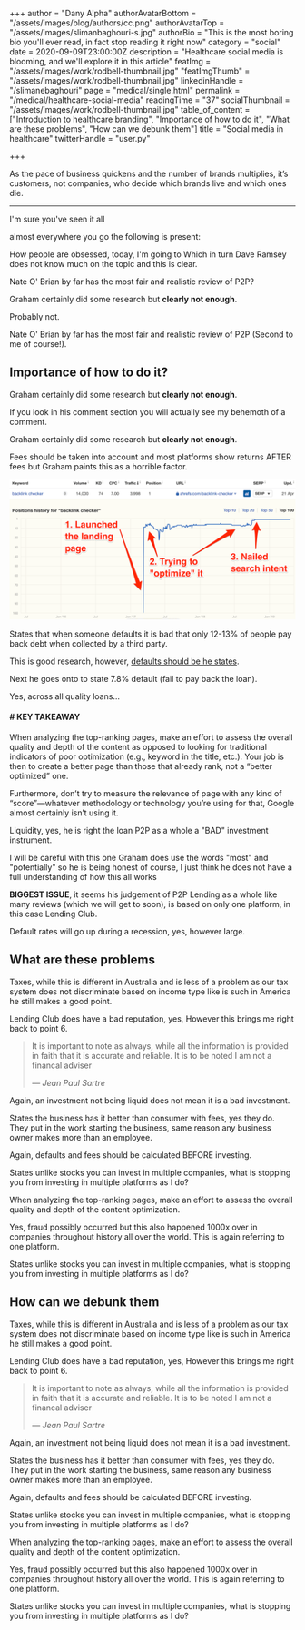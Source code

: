 +++
author = "Dany Alpha"
authorAvatarBottom = "/assets/images/blog/authors/cc.png"
authorAvatarTop = "/assets/images/slimanbaghouri-s.jpg"
authorBio = "This is the most boring bio you'll ever read, in fact stop reading it right now"
category = "social"
date = 2020-09-09T23:00:00Z
description = "Healthcare social media is blooming, and we'll explore it in this article"
featImg = "/assets/images/work/rodbell-thumbnail.jpg"
"featImgThumb" = "/assets/images/work/rodbell-thumbnail.jpg"
linkedinHandle = "/slimanebaghouri"
page = "medical/single.html"
permalink = "/medical/healthcare-social-media"
readingTime = "37"
socialThumbnail = "/assets/images/work/rodbell-thumbnail.jpg"
table_of_content = ["Introduction to healthcare branding", "Importance of how to do it", "What are these problems", "How can we debunk them"]
title = "Social media in healthcare"
twitterHandle = "user.py"

+++
<section  id="Introductiontohealthcarebranding">
<p>
As the pace of business quickens and the number of brands multiplies, it’s customers, not companies, who decide which brands live and which ones die.
<hr>
</p>
<p>I'm sure you've seen it all</p>
 <p>almost everywhere you go the following is present:</p>
<p>How people are obsessed, today, I'm going to Which in turn Dave Ramsey does not know much on the topic and this is clear.</p>
<!--more--> 
<p>
Nate O' Brian by far has the most fair and realistic review of P2P?

</p>
<p>

Graham certainly did some research but <strong>clearly not enough</strong>. 
</p>

<p>Probably not.</p>
<p>

Nate O' Brian by far has the most fair and realistic review of P2P (Second to me of course!). 

</p>
</section>


<section id="Importanceofhowtodoit">

<h2 class="bold">Importance of how to do it?</h2>

<p>

Graham certainly did some research but <strong>clearly not enough</strong>. 
</p>

<p>
	If you look in his comment section you will actually see my behemoth of a comment.
</p>
<p>

Graham certainly did some research but <strong>clearly not enough</strong>. 
</p>

<p>

Fees should be taken into account and most platforms show returns AFTER fees but Graham paints this as a horrible factor.

</p>

<img loading="lazy" src="/assets/images/blog/posts/content/keyword.png" alt="Keyword Report" >

<p>

States that when someone defaults it is bad that only 12-13% of people pay back debt when collected by a third party.

</p>

<p>This is good research, however, <a href="#">defaults should be he states</a>.</p>
<p>

Next he goes onto to state 7.8% default (fail to pay back the loan). 
</p>

<p>Yes, across all quality loans...</p>

<div class="takeaway">
	<h4># KEY TAKEAWAY</h4>
	<p>When analyzing the top-ranking pages, make an effort to assess the overall quality and depth of the content as opposed to looking for traditional indicators of poor optimization (e.g., keyword in the title, etc.). Your job is then to create a better page than those that already rank, not a “better optimized” one.</p>
	<p>Furthermore, don’t try to measure the relevance of page with any kind of “score”—whatever methodology or technology you’re using for that, Google almost certainly isn’t using it.
</p>
</div>


<p>

Liquidity, yes, he is right the loan  P2P as a whole a "BAD" investment instrument. 

</p>

<p>

I will be careful with this one Graham does use the words "most" and "potentially" so he is being honest of course, I just think he does not have a full understanding of how this all works 

</p>

<p>

<b>BIGGEST ISSUE</b>, it seems his judgement of P2P Lending as a whole like many reviews (which we will get to soon), is based on only one platform, in this case Lending Club. 

</p>

<p>

Default rates will go up during a recession, yes, however large.

</p>
</section>

<section id="Whataretheseproblems">

<h2>What are these problems</h2>

<p>

Taxes, while this is different in Australia and is less of a problem as our tax system does not discriminate based on income type like is such in America he still makes a good point.

</p>

<p>

Lending Club does have a bad reputation, yes, However this brings me right back to point 6. 

</p>
<blockquote>

<p>

It is important to note as always, while all the information is provided in faith that it is accurate and reliable. It is to be noted I am not a financal adviser

<p>    
<cite>― Jean Paul Sartre</cite>
</blockquote>

<p>

Again, an investment not being liquid does not mean it is a bad investment.

</p>

<p>

States the business has it better than consumer with fees, yes they do. They put in the work starting the business, same reason any business owner makes more than an employee.

</p>

<p>

Again, defaults and fees should be calculated BEFORE investing.

</p>

<p>

States unlike stocks you can invest in multiple companies, what is stopping you from investing in multiple platforms as I do? 

</p>

<div class="note">
	<p>When analyzing the top-ranking pages, make an effort to assess the overall quality and depth of the content 	optimization.</p>
</div>
<p>

Yes, fraud possibly occurred but this also happened 1000x over in companies throughout history all over the world. This is again referring to one platform. 

</p>


<p>

States unlike stocks you can invest in multiple companies, what is stopping you from investing in multiple platforms as I do? 

</p>
</section>

<section id="Howcanwedebunkthem">

<h2>How can we debunk them</h2>

<p>

Taxes, while this is different in Australia and is less of a problem as our tax system does not discriminate based on income type like is such in America he still makes a good point.

</p>

<p>

Lending Club does have a bad reputation, yes, However this brings me right back to point 6. 

</p>
<blockquote>

<p>

It is important to note as always, while all the information is provided in faith that it is accurate and reliable. It is to be noted I am not a financal adviser

<p>    
<cite>― Jean Paul Sartre</cite>
</blockquote>

<p>

Again, an investment not being liquid does not mean it is a bad investment.

</p>

<p>

States the business has it better than consumer with fees, yes they do. They put in the work starting the business, same reason any business owner makes more than an employee.

</p>

<p>

Again, defaults and fees should be calculated BEFORE investing.

</p>

<p>

States unlike stocks you can invest in multiple companies, what is stopping you from investing in multiple platforms as I do? 

</p>

<div class="note">
	<p>When analyzing the top-ranking pages, make an effort to assess the overall quality and depth of the content 	optimization.</p>
</div>
<p>

Yes, fraud possibly occurred but this also happened 1000x over in companies throughout history all over the world. This is again referring to one platform. 

</p>


<p>

States unlike stocks you can invest in multiple companies, what is stopping you from investing in multiple platforms as I do? 

</p>
</section>